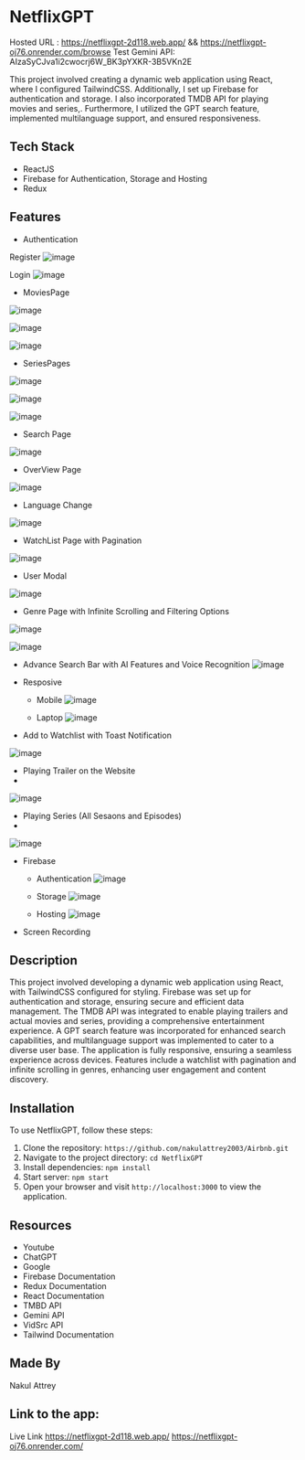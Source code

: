 # NetflixGPT
Hosted URL : https://netflixgpt-2d118.web.app/   &&    https://netflixgpt-oj76.onrender.com/browse
Test Gemini API: AIzaSyCJva1i2cwocrj6W_BK3pYXKR-3B5VKn2E 

This project involved creating a dynamic web application using React, where I configured TailwindCSS. Additionally, I set up Firebase for authentication and storage. 
I also incorporated TMDB API for playing movies and series,. Furthermore, I utilized the GPT search feature, implemented multilanguage support, and ensured responsiveness.

## Tech Stack
- ReactJS
- Firebase for Authentication, Storage and Hosting
- Redux

## Features
- Authentication

Register
![image](https://github.com/nakulattrey2003/NetflixGPT/assets/101697066/0b0634af-eb51-485a-83b5-4e4568cecf3b)

Login
![image](https://github.com/nakulattrey2003/NetflixGPT/assets/101697066/9398dbc3-a270-4d4c-8b87-00caf2f1426d)


- MoviesPage

![image](https://github.com/nakulattrey2003/NetflixGPT/assets/101697066/df192f2e-b88b-4719-a02b-7fba5fe2d3b9)

![image](https://github.com/nakulattrey2003/NetflixGPT/assets/101697066/b0f7a2c0-99f6-4e1d-92e9-a2106ed20362)

![image](https://github.com/nakulattrey2003/NetflixGPT/assets/101697066/41f6f520-0988-4668-997f-767161cf587a)


- SeriesPages

![image](https://github.com/nakulattrey2003/NetflixGPT/assets/101697066/25ca53da-443e-4939-9fd4-ce6fb5bd81bd)

![image](https://github.com/nakulattrey2003/NetflixGPT/assets/101697066/1b2ec459-df15-4433-a40f-33f8caa01dc2)

![image](https://github.com/nakulattrey2003/NetflixGPT/assets/101697066/cf0f99c0-2344-4fb0-9b7e-462e757da435)


- Search Page

![image](https://github.com/nakulattrey2003/NetflixGPT/assets/101697066/86805726-9f5c-4f43-bb8d-50bc3c11fb79)

- OverView Page

![image](https://github.com/nakulattrey2003/NetflixGPT/assets/101697066/b33e93e8-9653-432b-8464-36aee93bfab5)

- Language Change

![image](https://github.com/nakulattrey2003/NetflixGPT/assets/101697066/1ad0c0d1-1506-42be-a2d0-02020efb7dde)

- WatchList Page with Pagination

![image](https://github.com/nakulattrey2003/NetflixGPT/assets/101697066/0c4979f1-6d55-442d-b8fa-06ca29520a50)

- User Modal

![image](https://github.com/nakulattrey2003/NetflixGPT/assets/101697066/5b3c3798-d916-43cb-b2c8-aa1c4c652ce4)

- Genre Page with Infinite Scrolling and Filtering Options

![image](https://github.com/nakulattrey2003/NetflixGPT/assets/101697066/0227e212-5042-4468-890a-834daefb62c9)

![image](https://github.com/nakulattrey2003/NetflixGPT/assets/101697066/11e295e1-25dd-4f48-85e2-ee13da0c958d)


- Advance Search Bar with AI Features and Voice Recognition
![image](https://github.com/nakulattrey2003/NetflixGPT/assets/101697066/5e81029d-5bcf-46be-bf0e-cee0d0fd0efc)


- Resposive
  - Mobile
  ![image](https://github.com/nakulattrey2003/NetflixGPT/assets/101697066/45153184-ca02-4c54-aa1b-ed7a7f6ac0cc)

  - Laptop
  ![image](https://github.com/nakulattrey2003/NetflixGPT/assets/101697066/74d8f9ef-aa50-45b0-8b8a-285b8665eade)

- Add to Watchlist with Toast Notification


![image](https://github.com/nakulattrey2003/NetflixGPT/assets/101697066/faadab0d-125c-49c1-a139-ee6fb88e0690)

- Playing Trailer on the Website
- 
![image](https://github.com/nakulattrey2003/NetflixGPT/assets/101697066/e1675a30-f145-4ddd-b274-5d8634858f68)

- Playing Series (All Sesaons and Episodes)
- 
![image](https://github.com/nakulattrey2003/NetflixGPT/assets/101697066/d1f6ec05-8ee5-4a3d-ba6b-5cdf318ffdf4)

- Firebase
  - Authentication
    ![image](https://github.com/user-attachments/assets/0c1693f8-57b6-4c67-b6d9-25bcd72b0781)

  - Storage
    ![image](https://github.com/user-attachments/assets/02ceafc2-8ab1-413f-b142-75935c24ff84)

  - Hosting
    ![image](https://github.com/user-attachments/assets/8eddba97-b139-4a28-97d3-f5993cd4a8c9)


- Screen Recording
  


## Description
This project involved developing a dynamic web application using React, with TailwindCSS configured for styling. Firebase was set up for authentication and storage, ensuring secure and efficient data management. The TMDB API was integrated to enable playing trailers and actual movies and series, providing a comprehensive entertainment experience. A GPT search feature was incorporated for enhanced search capabilities, and multilanguage support was implemented to cater to a diverse user base. The application is fully responsive, ensuring a seamless experience across devices. Features include a watchlist with pagination and infinite scrolling in genres, enhancing user engagement and content discovery.

## Installation

To use NetflixGPT, follow these steps:

1. Clone the repository: `https://github.com/nakulattrey2003/Airbnb.git`
2. Navigate to the project directory: `cd NetflixGPT`
3. Install dependencies: `npm install`
4. Start server:  `npm start`
5. Open your browser and visit `http://localhost:3000` to view the application.

## Resources
- Youtube
- ChatGPT
- Google
- Firebase Documentation
- Redux Documentation
- React Documentation
- TMBD API
- Gemini API
- VidSrc API
- Tailwind Documentation

## Made By
Nakul Attrey

## Link to the app: 
Live Link 
https://netflixgpt-2d118.web.app/
https://netflixgpt-oj76.onrender.com/
